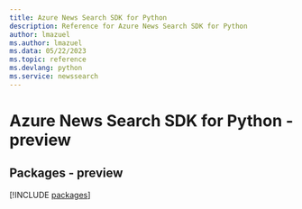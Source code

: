 ```yaml
---
title: Azure News Search SDK for Python
description: Reference for Azure News Search SDK for Python
author: lmazuel
ms.author: lmazuel
ms.data: 05/22/2023
ms.topic: reference
ms.devlang: python
ms.service: newssearch
---
```

# Azure News Search SDK for Python - preview
## Packages - preview
[!INCLUDE [packages](news-search-index.md)]